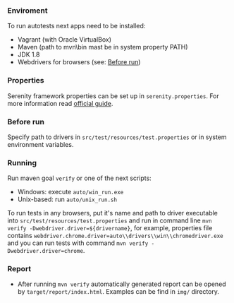 ### Enviroment

To run autotests next apps need to be installed:
* Vagrant (with Oracle VirtualBox)
* Maven (path to mvn\bin mast be in system property PATH)
* JDK 1.8
* Webdrivers for browsers (see: [Before run](#before-run))

### Properties

Serenity framework properties can be set up in `serenity.properties`. 
For more information read
<a href="http://thucydides.info/docs/serenity/#_serenity_system_properties_and_configuration" title="Serenity properties and configuration">official guide</a>.

### Before run

Specify path to drivers in `src/test/resources/test.properties` or in system environment variables.

### Running
Run maven goal `verify` or one of the next scripts: 
* Windows: execute `auto/win_run.exe`
* Unix-based: run `auto/unix_run.sh`

To run tests in any browsers, put it's name and path to driver executable into `src/test/resources/test.properties` and
run in command line `mvn verify -Dwebdriver.driver=${drivername}`, for example, properties file contains
`webdriver.chrome.driver=auto\\drivers\\win\\chromedriver.exe` and you can run tests with command 
`mvn verify -Dwebdriver.driver=chrome`.

### Report 
* After running `mvn verify` automatically generated report can be opened by `target/report/index.html`.
Examples can be find in `img/` directory.